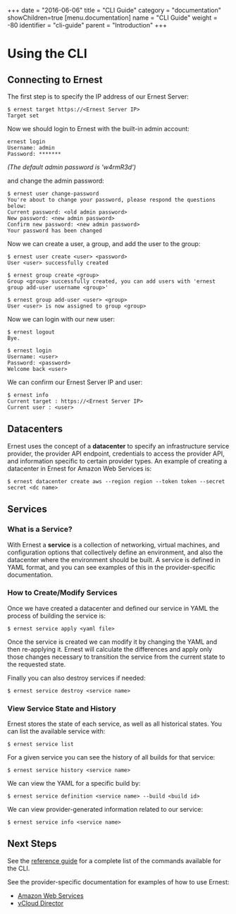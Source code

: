 +++
date = "2016-06-06"
title = "CLI Guide"
category = "documentation"
showChildren=true
[menu.documentation]
  name = "CLI Guide"
  weight = -80
  identifier = "cli-guide"
  parent = "Introduction"
+++

# Using the CLI

## Connecting to Ernest

The first step is to specify the IP address of our Ernest Server:

```
$ ernest target https://<Ernest Server IP>
Target set

```

Now we should login to Ernest with the built-in admin account:

```
ernest login
Username: admin
Password: *******

```
*(The default admin password is 'w4rmR3d')*

and change the admin password:

```
$ ernest user change-password
You're about to change your password, please respond the questions below: 
Current password: <old admin password>
New password: <new admin password>
Confirm new password: <new admin password>
Your password has been changed

```

Now we can create a user, a group, and add the user to the group:

```
$ ernest user create <user> <password>
User <user> successfully created

$ ernest group create <group>
Group <group> successfully created, you can add users with 'ernest group add-user username <group>'

$ ernest group add-user <user> <group>
User <user> is now assigned to group <group>

```

Now we can login with our new user:

```
$ ernest logout
Bye.

$ ernest login 
Username: <user>
Password: <password>
Welcome back <user>

```

We can confirm our Ernest Server IP and user:

```
$ ernest info
Current target : https://<Ernest Server IP>
Current user : <user>

```

## Datacenters

Ernest uses the concept of a **datacenter** to specify an infrastructure service provider, the provider API endpoint, credentials to access the provider API, and information specific to certain provider types. An example of creating a datacenter in Ernest for Amazon Web Services is:

```
$ ernest datacenter create aws --region region --token token --secret secret <dc name>

```

## Services

### What is a Service?

With Ernest a **service** is a collection of networking, virtual machines, and configuration options that collectively define an environment, and also the datacenter where the environment should be built. A service is defined in YAML format, and you can see examples of this in the provider-specific documentation.

### How to Create/Modify Services

Once we have created a datacenter and defined our service in YAML the process of building the service is:

```
$ ernest service apply <yaml file>

```

Once the service is created we can modify it by changing the YAML and then re-applying it. Ernest will calculate the differences and apply only those changes necessary to transition the service from the current state to the requested state.

Finally you can also destroy services if needed:

```
$ ernest service destroy <service name>

```

### View Service State and History

Ernest stores the state of each service, as well as all historical states. You can list the available service with:

```
$ ernest service list

```

For a given service you can see the history of all builds for that service:

```
$ ernest service history <service name>

```

We can view the YAML for a specific build by:

```
$ ernest service definition <service name> --build <build id>

```

We can view provider-generated information related to our service:

```
$ ernest service info <service name>

```

## Next Steps

See the [reference guide](/documentation/cli-cmds/) for a complete list of the commands available for the CLI.

See the provider-specific documentation for examples of how to use Ernest:

* [Amazon Web Services](/documentation/aws-intro/)
* [vCloud Director](/documentation/vcloud-intro/)
